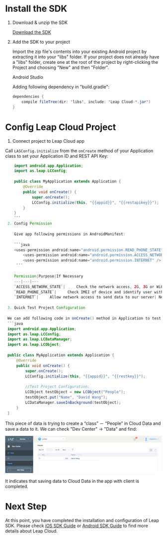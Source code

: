 # Install the SDK

1. Download & unzip the SDK
 
    <a class="download-sdk" href="https://raw.githubusercontent.com/LeapAppServices/LAS-SDK-Release/master/Android/v0.6/las-sdk-all.zip">Download the SDK</a>

2. Add the SDK to your project

    Import the zip file's contents into your existing Android project by extracting it into your "libs" folder. If your project does not already have a "libs" folder, create one at the root of the project by right-clicking the Project and choosing "New" and then "Folder".
    
    Android Studio
    
    Adding following dependency in "build.gradle":
    
    ```java
    dependencies {
        compile fileTree(dir: 'libs', include: 'Leap Cloud-*.jar')
    }
    ```
#	Config Leap Cloud Project
    
 1. Connect project to Leap Cloud app

Call `LASConfig.initialize` from the `onCreate` method of your Application class to set your Application ID and REST API Key:

```java
 	import android.app.Application;
 	import as.leap.LCConfig;
 
 	public class MyApplication extends Application {
 	    @Override
 	    public void onCreate() {
 	        super.onCreate();
 	        LCConfig.initialize(this, "{{appid}}", "{{restapikey}}");
 	    }
 	}
 	```
 2. Config Permission
 
 	Give app following permissions in AndroidManifest:
 	
 	```java
 	<uses-permission android:name="android.permission.READ_PHONE_STATE" />
    	<uses-permission android:name="android.permission.ACCESS_NETWORK_STATE" />
    	<uses-permission android:name="android.permission.INTERNET" />
     ```
 	
 	Permission|Purpose|If Necessary
 	---|---|---
 	`ACCESS_NETWORK_STATE`|		Check the network access, 2G, 3G or WiFi| Necessary
 	`READ_PHONE_STATE`| 	Check IMEI of device and identify user with unique IMEI and mac| Necessary
 	`INTERNET`| 	Allow network access to send data to our server| Necessary
 	
 3. Quick Test Project Configuration
 
 We can add following code in onCreate() method in Application to test if the project is already registered to Leap Cloud：
 ```java
 import android.app.Application;
 import as.leap.LCConfig;
 import as.leap.LCDataManager;
 import as.leap.LCObject;
 
 public class MyApplication extends Application {
     @Override
     public void onCreate() {
         super.onCreate();
         LCConfig.initialize(this, "{{appid}}", "{{restkey}}");
         
         //Test Project Configuration:
         LCObject testObject = new LCObject("People");
         testObject.put("Name", "David Wang");
         LCDataManager.saveInBackground(testObject);
     }
 }
 ```
 
 This piece of data is trying to create a “class” － “People” in Cloud Data and save a data to it. We can check "Dev Center" -> "Data" and find:

 
 ![imgSDKQSTestAddObj](../../../images/imgSDKQSTestAddObj.png)
 
It indicates that saving data to Cloud Data in the app with client is completed. 
 
# Next Step
At this point, you have completed the installation and configuration of Leap SDK. Please check [iOS SDK Guide](LC_DOCS_GUIDE_LINK_PLACEHOLDER_IOS) or [Android SDK Guide](LC_DOCS_GUIDE_LINK_PLACEHOLDER_ANDROID) to find more details about Leap Cloud.